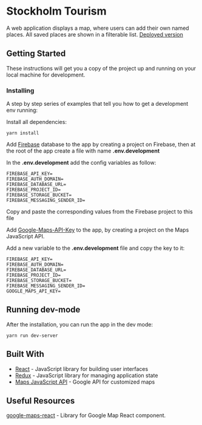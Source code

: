 # Stockholm Tourism

A web application displays a map, where users can add their own named places. All saved places are shown in a filterable list. [Deployed version](https://stockholm-tourism.herokuapp.com)

## Getting Started

These instructions will get you a copy of the project up and running on your local machine for development.

### Installing

A step by step series of examples that tell you how to get a development env running:

Install all dependencies:
```
yarn install
```

Add [Firebase](https://firebase.google.com/) database to the app by creating a project on Firebase, then at the root of the app create a file with name **.env.development**

In the **.env.development** add the config variables as follow:
```
FIREBASE_API_KEY=
FIREBASE_AUTH_DOMAIN=
FIREBASE_DATABASE_URL=
FIREBASE_PROJECT_ID=
FIREBASE_STORAGE_BUCKET=
FIREBASE_MESSAGING_SENDER_ID=
```

Copy and paste the corresponding values from the Firebase project to this file

Add [Google-Maps-API-Key](https://developers.google.com/maps/documentation/javascript/get-api-key) to the app, by creating a project on the Maps JavaScript API.

Add a new variable to the **.env.development** file and copy the key to it:
```
FIREBASE_API_KEY=
FIREBASE_AUTH_DOMAIN=
FIREBASE_DATABASE_URL=
FIREBASE_PROJECT_ID=
FIREBASE_STORAGE_BUCKET=
FIREBASE_MESSAGING_SENDER_ID=
GOOGLE_MAPS_API_KEY=
```

## Running dev-mode

After the installation, you can run the app in the dev mode:
```
yarn run dev-server
```

## Built With

* [React](https://reactjs.org/) - JavaScript library for building user interfaces
* [Redux](https://redux.js.org/) - JavaScript library for managing application state
* [Maps JavaScript API](https://developers.google.com/maps/documentation/javascript/tutorial) - Google API for customized maps

## Useful Resources
[google-maps-react](https://www.npmjs.com/package/google-maps-react) - Library for Google Map React component.
